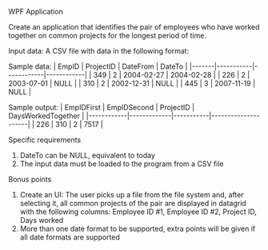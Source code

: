 WPF Application

Create an application that identifies the pair of employees who have worked
together on common projects for the longest period of time.

Input data:
A CSV file with data in the following format:

Sample data:
| EmpID | ProjectID | DateFrom   | DateTo     |
|-------|-----------|------------|------------|
| 349   | 2         | 2004-02-27 | 2004-02-28 |
| 226   | 2         | 2003-07-01 | NULL       |
| 310   | 2         | 2002-12-31 | NULL       |
| 445   | 3         | 2007-11-19 | NULL       |

Sample output:
| EmpIDFirst | EmpIDSecond | ProjectID | DaysWorkedTogether |
|------------|-------------|-----------|---------------------|
| 226        | 310         | 2         | 7517                |


Specific requirements
1) DateTo can be NULL, equivalent to today
2) The input data must be loaded to the program from a CSV file

Bonus points
1) Create an UI:
The user picks up a file from the file system and, after selecting it, all common
projects of the pair are displayed in datagrid with the following columns:
Employee ID #1, Employee ID #2, Project ID, Days worked
2) More than one date format to be supported, extra points will be given if all date formats
are supported
